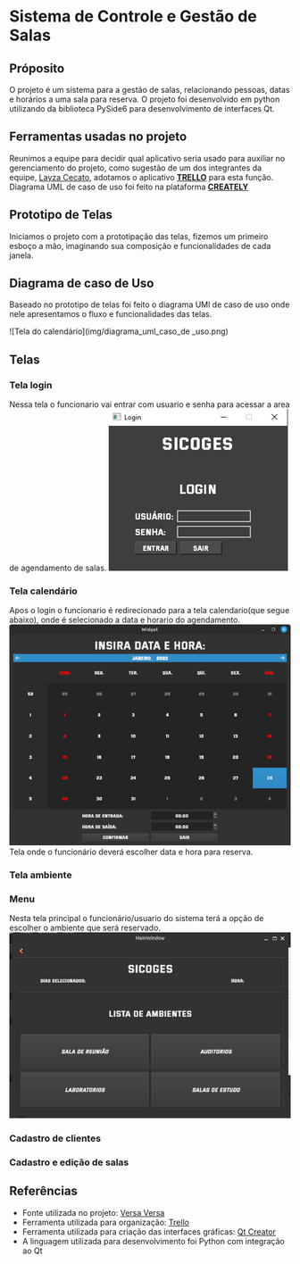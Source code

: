 # Sistema de Controle e Gestão de Salas

## Próposito
O projeto é um sistema para a gestão de salas, relacionando pessoas, datas e horários a uma sala para reserva. O projeto foi desenvolvido em python utilizando da biblioteca PySide6 para desenvolvimento de interfaces Qt.

## Ferramentas usadas no projeto
Reunimos a equipe para decidir qual aplicativo seria usado para auxiliar no gerenciamento do projeto, como sugestão de um dos integrantes da equipe, [Layza Cecato](https://github.com/layzacecato-dev), adotamos o aplicativo [**TRELLO**](https://trello.com/home) para esta função.
Diagrama UML de caso de uso foi feito na plataforma [**CREATELY**](https://creately.com/)

## Prototipo de Telas
Iniciamos o projeto com a prototipação das telas, fizemos um primeiro esboço a mão, imaginando sua composição e funcionalidades de cada janela.

## Diagrama de caso de Uso
Baseado no prototipo de telas foi feito o diagrama UMl de caso de uso onde nele apresentamos o fluxo e funcionalidades das telas. 

![Tela do calendário](img/diagrama_uml_caso_de _uso.png)



## Telas


### Tela login
Nessa tela o funcionario vai entrar com usuario e senha para acessar a area de agendamento de salas.
![Tela do login](img/janela_login.jpg)

### Tela calendário
Apos o login o funcionario é redirecionado para a tela calendario(que segue abaixo), onde é selecionado a data e horario do agendamento.
![Tela do calendário](img/demonstracao_calendario.png)
Tela onde o funcionário deverá escolher data e hora para reserva.

### Tela ambiente

### Menu
Nesta tela principal o funcionário/usuario do sistema terá a opção de escolher o ambiente que será reservado.
![Tela Principal](img/tela_principal.png)

### Cadastro de clientes

### Cadastro e edição de salas


## Referências
* Fonte utilizada no projeto: [Versa Versa](www.dafont.com/pt/versa-versa.font)
* Ferramenta utilizada para organização: [Trello](https://trello.com/home)
* Ferramenta utilizada para criação das interfaces gráficas: [Qt Creator](https://www.qt.io/product/development-tools)
* A linguagem utilizada para desenvolvimento foi Python com integração ao Qt
